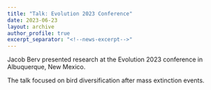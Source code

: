 ```yaml
---
title: "Talk: Evolution 2023 Conference"
date: 2023-06-23
layout: archive
author_profile: true
excerpt_separator: "<!--news-excerpt-->"
---
```

Jacob Berv presented research at the Evolution 2023 conference in Albuquerque, New Mexico.

<!--news-excerpt-->
The talk focused on bird diversification after mass extinction events.
